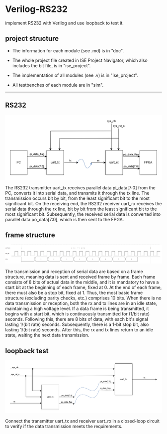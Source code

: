 # Verilog-RS232
implement RS232 with Verilog and use loopback to test it.

## project structure
- The information for each module (see .md) is in "doc".

- The whole project file created in ISE Project Navigator, which also includes the bit file,  is in "ise_project".

- The implementation of all modules (see .v) is in "ise_project".

- All testbenches of each module are in "sim".

***

## RS232
![rs232_module](https://github.com/KaihaoYuHW/Verilog-RS232/blob/main/doc/rs232_module.png)

The RS232 transmitter uart_tx receives parallel data pi_data[7:0] from the PC, converts it into serial data, and transmits it through the tx line. The transmission occurs bit by bit, from the least significant bit to the most significant bit. On the receiving end, the RS232 receiver uart_rx receives the serial data through the rx line, bit by bit from the least significant bit to the most significant bit. Subsequently, the received serial data is converted into parallel data po_data[7:0], which is then sent to the FPGA.
## frame structure
![rs232_frame_structure](https://github.com/KaihaoYuHW/Verilog-RS232/blob/main/doc/rs232_frame_structure.bmp)

The transmission and reception of serial data are based on a frame structure, meaning data is sent and received frame by frame. Each frame consists of 8 bits of actual data in the middle, and it is mandatory to have a start bit at the beginning of each frame, fixed at 0. At the end of each frame, there must also be a stop bit, fixed at 1. Thus, the most basic frame structure (excluding parity checks, etc.) comprises 10 bits. When there is no data transmission or reception, both the rx and tx lines are in an idle state, maintaining a high voltage level. If a data frame is being transmitted, it begins with a start bit, which is continuously transmitted for (1/bit rate) seconds. Following this, there are 8 bits of data, with each bit's signal lasting 1/(bit rate) seconds. Subsequently, there is a 1-bit stop bit, also lasting 1/(bit rate) seconds. After this, the rx and tx lines return to an idle state, waiting the next data transmission.
## loopback test
![rs232_loopback](https://github.com/KaihaoYuHW/Verilog-RS232/blob/main/doc/rs232_loopback.png)

Connect the transmitter uart_tx and receiver uart_rx in a closed-loop circuit to verify if the data transmission meets the requirements.

